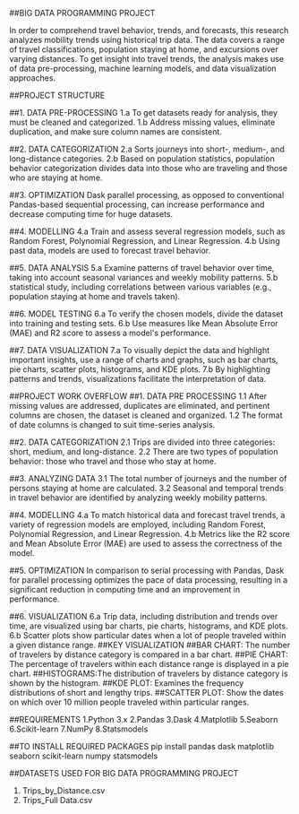 ##BIG DATA PROGRAMMING PROJECT

In order to comprehend travel behavior, trends, and forecasts, this research analyzes mobility trends using historical trip data. The data covers a range of travel classifications, population staying at home, and excursions over varying distances. To get insight into travel trends, the analysis makes use of data pre-processing, machine learning models, and data visualization approaches.

##PROJECT STRUCTURE

##1. DATA PRE-PROCESSING
1.a To get datasets ready for analysis, they must be cleaned and categorized.
1.b Address missing values, eliminate duplication, and make sure column names are consistent.

##2. DATA CATEGORIZATION
2.a Sorts journeys into short-, medium-, and long-distance categories.
2.b Based on population statistics, population behavior categorization divides data into those who are traveling and those who are staying at home.

##3. OPTIMIZATION
Dask parallel processing, as opposed to conventional Pandas-based sequential processing, can increase performance and decrease computing time for huge datasets.

##4. MODELLING
4.a Train and assess several regression models, such as Random Forest, Polynomial Regression, and Linear Regression.
4.b Using past data, models are used to forecast travel behavior.

##5. DATA ANALYSIS
5.a Examine patterns of travel behavior over time, taking into account seasonal variances and weekly mobility patterns.
5.b statistical study, including correlations between various variables (e.g., population staying at home and travels taken).

##6. MODEL TESTING
6.a To verify the chosen models, divide the dataset into training and testing sets.
6.b Use measures like Mean Absolute Error (MAE) and R2 score to assess a model's performance.

##7. DATA VISUALIZATION
7.a To visually depict the data and highlight important insights, use a range of charts and graphs, such as bar charts, pie charts, scatter plots, histograms, and KDE plots.
7.b By highlighting patterns and trends, visualizations facilitate the interpretation of data.
   

##PROJECT WORK OVERFLOW
##1. DATA PRE PROCESSING
1.1 After missing values are addressed, duplicates are eliminated, and pertinent columns are chosen, the dataset is cleaned and organized.
1.2 The format of date columns is changed to suit time-series analysis.

##2. DATA CATEGORIZATION
2.1 Trips are divided into three categories: short, medium, and long-distance.
2.2 There are two types of population behavior: those who travel and those who stay at home.

##3. ANALYZING DATA
3.1 The total number of journeys and the number of persons staying at home are calculated.
3.2 Seasonal and temporal trends in travel behavior are identified by analyzing weekly mobility patterns.

##4. MODELLING
4.a To match historical data and forecast travel trends, a variety of regression models are employed, including Random Forest, Polynomial Regression, and Linear Regression.
4.b Metrics like the R2 score and Mean Absolute Error (MAE) are used to assess the correctness of the model.

##5. OPTIMIZATION
In comparison to serial processing with Pandas, Dask for parallel processing optimizes the pace of data processing, resulting in a significant reduction in computing time and an improvement in performance.

##6. VISUALIZATION
6.a Trip data, including distribution and trends over time, are visualized using bar charts, pie charts, histograms, and KDE plots.
6.b Scatter plots show particular dates when a lot of people traveled within a given distance range.
##KEY VISUALIZATION
##BAR CHART: The number of travelers by distance category is compared in a bar chart.
##PIE CHART: The percentage of travelers within each distance range is displayed in a pie chart.
##HISTOGRAMS:The distribution of travelers by distance category is shown by the histogram.
##KDE PLOT: Examines the frequency distributions of short and lengthy trips.
##SCATTER PLOT: Show the dates on which over 10 million people traveled within particular ranges.

##REQUIREMENTS
1.Python 3.x
2.Pandas
3.Dask
4.Matplotlib
5.Seaborn
6.Scikit-learn
7.NumPy
8.Statsmodels

##TO INSTALL REQUIRED PACKAGES
pip install pandas dask matplotlib seaborn scikit-learn numpy statsmodels

##DATASETS USED FOR BIG DATA PROGRAMMING PROJECT 
1. Trips_by_Distance.csv 
2. Trips_Full Data.csv

